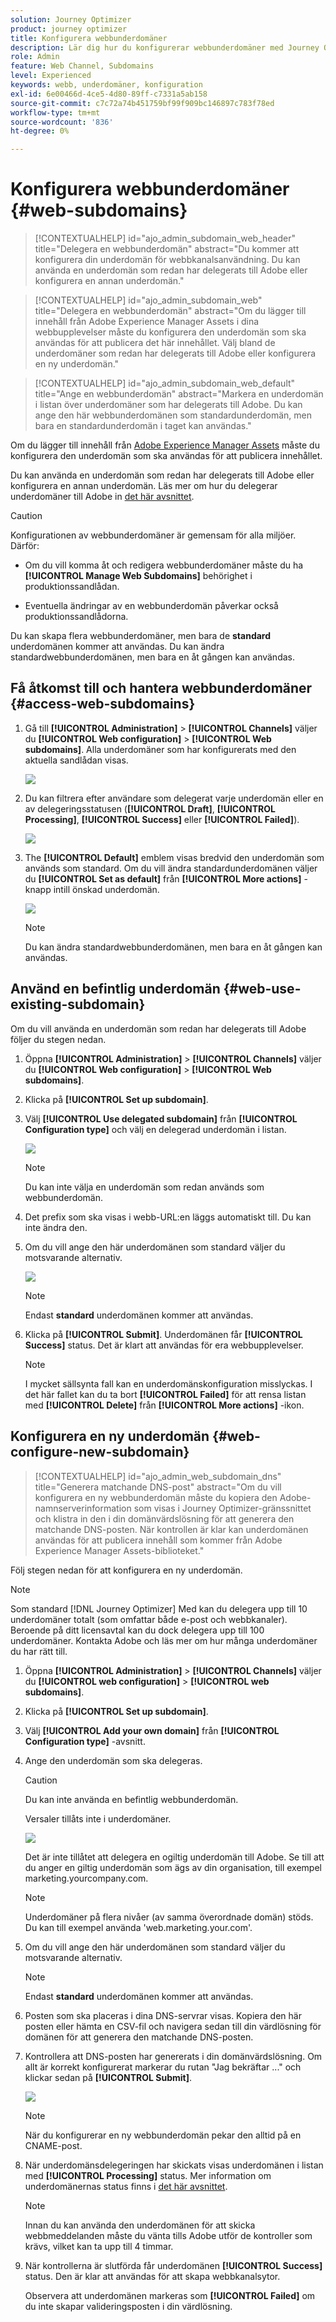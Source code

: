 ```yaml
---
solution: Journey Optimizer
product: journey optimizer
title: Konfigurera webbunderdomäner
description: Lär dig hur du konfigurerar webbunderdomäner med Journey Optimizer
role: Admin
feature: Web Channel, Subdomains
level: Experienced
keywords: webb, underdomäner, konfiguration
exl-id: 6e00466d-4ce5-4d80-89ff-c7331a5ab158
source-git-commit: c7c72a74b451759bf99f909bc146897c783f78ed
workflow-type: tm+mt
source-wordcount: '836'
ht-degree: 0%

---
```


# Konfigurera webbunderdomäner {#web-subdomains}

>[!CONTEXTUALHELP]
>id="ajo_admin_subdomain_web_header"
>title="Delegera en webbunderdomän"
>abstract="Du kommer att konfigurera din underdomän för webbkanalsanvändning. Du kan använda en underdomän som redan har delegerats till Adobe eller konfigurera en annan underdomän."

>[!CONTEXTUALHELP]
>id="ajo_admin_subdomain_web"
>title="Delegera en webbunderdomän"
>abstract="Om du lägger till innehåll från Adobe Experience Manager Assets i dina webbupplevelser måste du konfigurera den underdomän som ska användas för att publicera det här innehållet. Välj bland de underdomäner som redan har delegerats till Adobe eller konfigurera en ny underdomän."

>[!CONTEXTUALHELP]
>id="ajo_admin_subdomain_web_default"
>title="Ange en webbunderdomän"
>abstract="Markera en underdomän i listan över underdomäner som har delegerats till Adobe. Du kan ange den här webbunderdomänen som standardunderdomän, men bara en standardunderdomän i taget kan användas."

Om du lägger till innehåll från [Adobe Experience Manager Assets](../content-management/assets.md) måste du konfigurera den underdomän som ska användas för att publicera innehållet.

Du kan använda en underdomän som redan har delegerats till Adobe eller konfigurera en annan underdomän. Läs mer om hur du delegerar underdomäner till Adobe in [det här avsnittet](../configuration/delegate-subdomain.md).

>[!CAUTION]
>
>Konfigurationen av webbunderdomäner är gemensam för alla miljöer. Därför:
>
>* Om du vill komma åt och redigera webbunderdomäner måste du ha **[!UICONTROL Manage Web Subdomains]** behörighet i produktionssandlådan.
>
> * Eventuella ändringar av en webbunderdomän påverkar också produktionssandlådorna.

Du kan skapa flera webbunderdomäner, men bara de **standard** underdomänen kommer att användas. Du kan ändra standardwebbunderdomänen, men bara en åt gången kan användas.

## Få åtkomst till och hantera webbunderdomäner {#access-web-subdomains}

1. Gå till **[!UICONTROL Administration]** > **[!UICONTROL Channels]** väljer du **[!UICONTROL Web configuration]** > **[!UICONTROL Web subdomains]**. Alla underdomäner som har konfigurerats med den aktuella sandlådan visas.

   ![](assets/web-access-subdomains.png)

1. Du kan filtrera efter användare som delegerat varje underdomän eller en av delegeringsstatusen (**[!UICONTROL Draft]**, **[!UICONTROL Processing]**, **[!UICONTROL Success]** eller **[!UICONTROL Failed]**).

   ![](assets/web-filter-subdomains.png)

1. The **[!UICONTROL Default]** emblem visas bredvid den underdomän som används som standard. Om du vill ändra standardunderdomänen väljer du **[!UICONTROL Set as default]** från **[!UICONTROL More actions]** -knapp intill önskad underdomän.

   ![](assets/web-subdomain-default.png)

   >[!NOTE]
   >
   >Du kan ändra standardwebbunderdomänen, men bara en åt gången kan användas.

## Använd en befintlig underdomän {#web-use-existing-subdomain}

Om du vill använda en underdomän som redan har delegerats till Adobe följer du stegen nedan.

1. Öppna **[!UICONTROL Administration]** > **[!UICONTROL Channels]** väljer du **[!UICONTROL Web configuration]** > **[!UICONTROL Web subdomains]**.

1. Klicka på **[!UICONTROL Set up subdomain]**.

1. Välj **[!UICONTROL Use delegated subdomain]** från **[!UICONTROL Configuration type]** och välj en delegerad underdomän i listan.

   ![](assets/web-subdomain-details.png)

   >[!NOTE]
   >
   >Du kan inte välja en underdomän som redan används som webbunderdomän.

1. Det prefix som ska visas i webb-URL:en läggs automatiskt till. Du kan inte ändra den.

1. Om du vill ange den här underdomänen som standard väljer du motsvarande alternativ.

   ![](assets/web-subdomain-details-default.png)

   >[!NOTE]
   >
   >Endast **standard** underdomänen kommer att användas.

1. Klicka på **[!UICONTROL Submit]**. Underdomänen får **[!UICONTROL Success]** status. Det är klart att användas för era webbupplevelser.

   >[!NOTE]
   >
   >I mycket sällsynta fall kan en underdomänskonfiguration misslyckas. I det här fallet kan du ta bort **[!UICONTROL Failed]** för att rensa listan med **[!UICONTROL Delete]** från **[!UICONTROL More actions]** -ikon.

## Konfigurera en ny underdomän {#web-configure-new-subdomain}

>[!CONTEXTUALHELP]
>id="ajo_admin_web_subdomain_dns"
>title="Generera matchande DNS-post"
>abstract="Om du vill konfigurera en ny webbunderdomän måste du kopiera den Adobe-namnserverinformation som visas i Journey Optimizer-gränssnittet och klistra in den i din domänvärdslösning för att generera den matchande DNS-posten. När kontrollen är klar kan underdomänen användas för att publicera innehåll som kommer från Adobe Experience Manager Assets-biblioteket."

Följ stegen nedan för att konfigurera en ny underdomän.

>[!NOTE]
>
>Som standard [!DNL Journey Optimizer] Med kan du delegera upp till 10 underdomäner totalt (som omfattar både e-post och webbkanaler). Beroende på ditt licensavtal kan du dock delegera upp till 100 underdomäner. Kontakta Adobe och läs mer om hur många underdomäner du har rätt till.

1. Öppna **[!UICONTROL Administration]** > **[!UICONTROL Channels]** väljer du **[!UICONTROL web configuration]** > **[!UICONTROL web subdomains]**.

1. Klicka på **[!UICONTROL Set up subdomain]**.

1. Välj **[!UICONTROL Add your own domain]** från **[!UICONTROL Configuration type]** -avsnitt.

1. Ange den underdomän som ska delegeras.

   >[!CAUTION]
   >
   >Du kan inte använda en befintlig webbunderdomän.
   >
   >Versaler tillåts inte i underdomäner.

   ![](assets/web-add-your-own-domain.png)

   Det är inte tillåtet att delegera en ogiltig underdomän till Adobe. Se till att du anger en giltig underdomän som ägs av din organisation, till exempel marketing.yourcompany.com.

   >[!NOTE]
   >
   >Underdomäner på flera nivåer (av samma överordnade domän) stöds. Du kan till exempel använda &#39;web.marketing.your.com&#39;.

1. Om du vill ange den här underdomänen som standard väljer du motsvarande alternativ.

   >[!NOTE]
   >
   >Endast **standard** underdomänen kommer att användas.

1. Posten som ska placeras i dina DNS-servrar visas. Kopiera den här posten eller hämta en CSV-fil och navigera sedan till din värdlösning för domänen för att generera den matchande DNS-posten.

1. Kontrollera att DNS-posten har genererats i din domänvärdslösning. Om allt är korrekt konfigurerat markerar du rutan &quot;Jag bekräftar ...&quot; och klickar sedan på **[!UICONTROL Submit]**.

   ![](assets/web-add-your-own-domain-confirm.png)

   >[!NOTE]
   >
   >När du konfigurerar en ny webbunderdomän pekar den alltid på en CNAME-post.

1. När underdomänsdelegeringen har skickats visas underdomänen i listan med **[!UICONTROL Processing]** status. Mer information om underdomänernas status finns i [det här avsnittet](../configuration/about-subdomain-delegation.md#access-delegated-subdomains).<!--Same statuses?-->

   >[!NOTE]
   >
   >Innan du kan använda den underdomänen för att skicka webbmeddelanden måste du vänta tills Adobe utför de kontroller som krävs, vilket kan ta upp till 4 timmar.

1. När kontrollerna är slutförda får underdomänen **[!UICONTROL Success]** status. Den är klar att användas för att skapa webbkanalsytor.

   Observera att underdomänen markeras som **[!UICONTROL Failed]** om du inte skapar valideringsposten i din värdlösning.

<!--
Only a subdomain with the **[!UICONTROL Success]** status can be set as default.
You cannot delete a subdomain with the **[!UICONTROL Processing]** status.
-->
